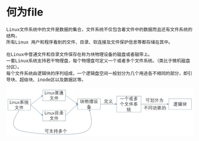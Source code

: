 # 何为file
```
Linux文件系统中的文件是数据的集合，文件系统不仅包含着文件中的数据而且还有文件系统的结构，
所有Linux 用户和程序看到的文件、目录、软连接及文件保护信息等都存储在其中。

在Linux中普通文件和目录文件保存在称为块物理设备的磁盘或者磁带上。
一套Linux系统支持若干物理盘，每个物理盘可定义一个或者多个文件系统。（类比于微机磁盘分区）。
每个文件系统由逻辑块的序列组成，一个逻辑盘空间一般划分为几个用途各不相同的部分，即引导块、超级块、inode区以及数据区等。
```
<img src="https://github.com/r2010shadow/Cookbook/blob/master/Linux/img/linux_file.jpg" width=600 alt="linux_file">


